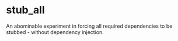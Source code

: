 stub_all
========

An abominable experiment in forcing all required dependencies to be stubbed - without dependency injection.
